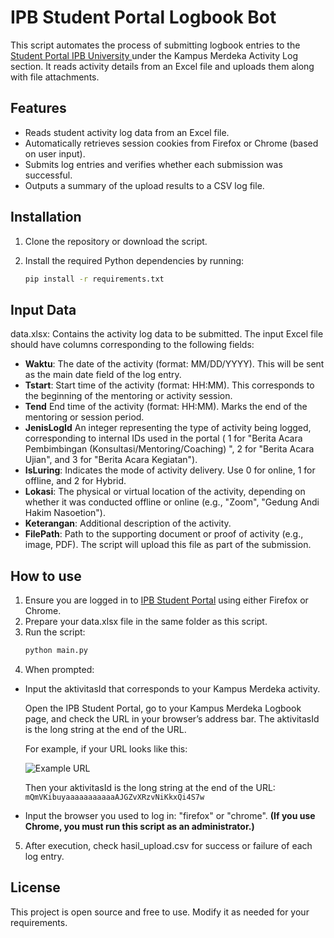 # IPB Student Portal Logbook Bot
This script automates the process of submitting logbook entries to the [Student Portal IPB University ](https://studentportal.ipb.ac.id)under the Kampus Merdeka Activity Log section. It reads activity details from an Excel file and uploads them along with file attachments.

## Features
- Reads student activity log data from an Excel file.
- Automatically retrieves session cookies from Firefox or Chrome (based on user input).
- Submits log entries and verifies whether each submission was successful.
- Outputs a summary of the upload results to a CSV log file.

## Installation
1. Clone the repository or download the script.
2. Install the required Python dependencies by running:

   ```bash
   pip install -r requirements.txt
   ```

## Input Data
data.xlsx: Contains the activity log data to be submitted.
The input Excel file should have columns corresponding to the following fields:
- **Waktu**: The date of the activity (format: MM/DD/YYYY). This will be sent as the main date field of the log entry.
- **Tstart**: Start time of the activity (format: HH:MM). This corresponds to the beginning of the mentoring or activity session.
- **Tend** End time of the activity (format: HH:MM). Marks the end of the mentoring or session period.
- **JenisLogId** An integer representing the type of activity being logged, corresponding to internal IDs used in the portal ( 1 for "Berita Acara Pembimbingan (Konsultasi/Mentoring/Coaching) ", 2 for "Berita Acara Ujian", and 3 for "Berita Acara Kegiatan").
- **IsLuring**: Indicates the mode of activity delivery. Use 0 for online, 1 for offline, and 2 for Hybrid.
- **Lokasi**: The physical or virtual location of the activity, depending on whether it was conducted offline or online (e.g., "Zoom", "Gedung Andi Hakim Nasoetion").
- **Keterangan**: Additional description of the activity.
- **FilePath**: Path to the supporting document or proof of activity (e.g., image, PDF). The script will upload this file as part of the submission.

## How to use
1. Ensure you are logged in to [IPB Student Portal](https://studentportal.ipb.ac.id) using either Firefox or Chrome.
2. Prepare your data.xlsx file in the same folder as this script.
3. Run the script:
    ```bash
   python main.py
   ```
4. When prompted:
    
- Input the aktivitasId that corresponds to your Kampus Merdeka activity.
    
    Open the IPB Student Portal, go to your Kampus Merdeka Logbook page, and check the URL in your browser’s address bar. The aktivitasId is the long string at the end of the URL.

    For example, if your URL looks like this:

    ![Example URL](images/example-aktivitasID.png)

    Then your aktivitasId is the long string at the end of the URL: `mQmVKibuyaaaaaaaaaaaAJGZvXRzvNiKkxQi4S7w`

- Input the browser you used to log in: "firefox" or "chrome". **(If you use Chrome, you must run this script as an administrator.)**

5. After execution, check hasil_upload.csv for success or failure of each log entry.


## License
This project is open source and free to use. Modify it as needed for your requirements.